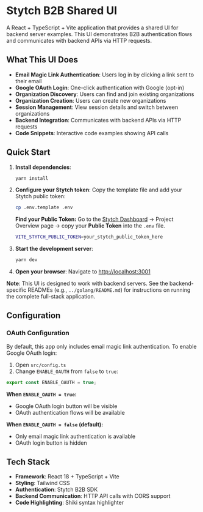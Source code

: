 # Stytch B2B Shared UI

A React + TypeScript + Vite application that provides a shared UI for backend server examples. This UI demonstrates B2B authentication flows and communicates with backend APIs via HTTP requests.

## What This UI Does

- **Email Magic Link Authentication**: Users log in by clicking a link sent to their email
- **Google OAuth Login**: One-click authentication with Google (opt-in)
- **Organization Discovery**: Users can find and join existing organizations
- **Organization Creation**: Users can create new organizations
- **Session Management**: View session details and switch between organizations
- **Backend Integration**: Communicates with backend APIs via HTTP requests
- **Code Snippets**: Interactive code examples showing API calls

## Quick Start

1. **Install dependencies**:

   ```bash
   yarn install
   ```

2. **Configure your Stytch token**:
   Copy the template file and add your Stytch public token:

   ```bash
   cp .env.template .env
   ```

   **Find your Public Token:** Go to the [Stytch Dashboard](https://stytch.com/dashboard) → Project Overview page → copy your **Public Token** into the `.env` file.

   ```bash
   VITE_STYTCH_PUBLIC_TOKEN=your_stytch_public_token_here
   ```

3. **Start the development server**:

   ```bash
   yarn dev
   ```

4. **Open your browser**:
   Navigate to [http://localhost:3001](http://localhost:3001)

**Note**: This UI is designed to work with backend servers. See the backend-specific READMEs (e.g., `../golang/README.md`) for instructions on running the complete full-stack application.

## Configuration

### OAuth Configuration

By default, this app only includes email magic link authentication. To enable Google OAuth login:

1. Open `src/config.ts`
2. Change `ENABLE_OAUTH` from `false` to `true`:

```typescript
export const ENABLE_OAUTH = true;
```

**When `ENABLE_OAUTH = true`:**

- Google OAuth login button will be visible
- OAuth authentication flows will be available

**When `ENABLE_OAUTH = false` (default):**

- Only email magic link authentication is available
- OAuth login button is hidden

## Tech Stack

- **Framework**: React 18 + TypeScript + Vite
- **Styling**: Tailwind CSS
- **Authentication**: Stytch B2B SDK
- **Backend Communication**: HTTP API calls with CORS support
- **Code Highlighting**: Shiki syntax highlighter
